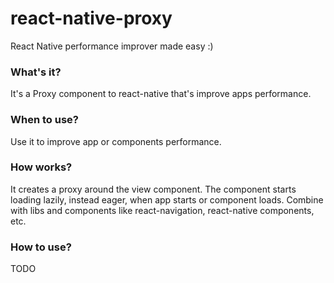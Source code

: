 # react-native-proxy
React Native performance improver made easy :)

### What's it?
It's a Proxy component to react-native that's improve apps performance.  

### When to use?
Use it to improve app or components performance.

### How works?
It creates a proxy around the view component. The component starts loading lazily, instead eager, when app starts or component loads. Combine with libs and components like react-navigation, react-native components, etc.

### How to use?
TODO



